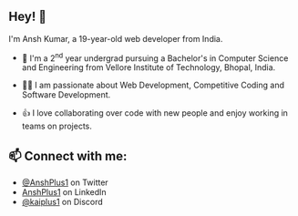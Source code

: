 ## Hey! 👋
I'm Ansh Kumar, a 19-year-old web developer from India.

- 🔭 I'm a 2<sup>nd</sup> year undergrad pursuing a Bachelor's in Computer Science and Engineering from Vellore Institute of Technology, Bhopal, India.

- 👨‍💻 I am passionate about Web Development, Competitive Coding and Software Development.

- 👍 I love collaborating over code with new people and enjoy working in teams on projects.

## 📫 Connect with me:
- [@AnshPlus1](https://twitter.com/AnshPlus1) on Twitter
- [AnshPlus1](https://www.linkedin.com/in/anshkumar14/) on LinkedIn
- [@kaiplus1](./) on Discord
